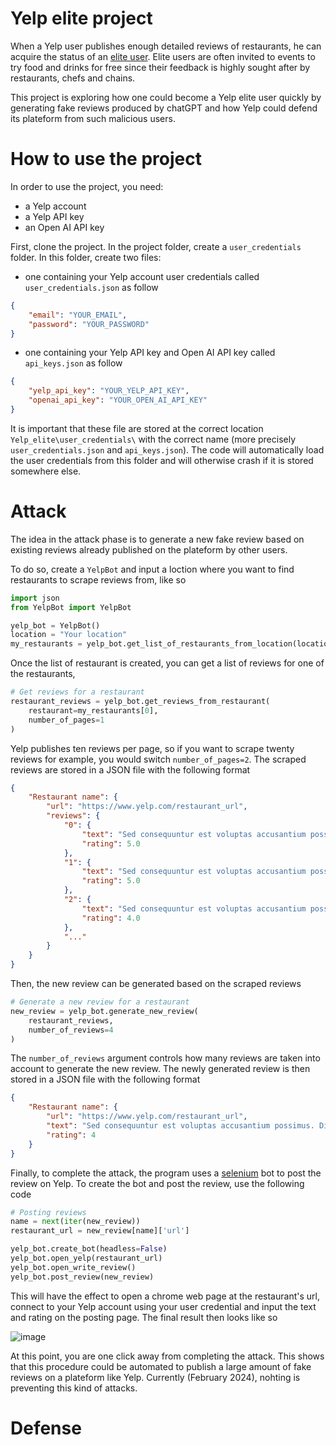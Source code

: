 # Yelp elite project

When a Yelp user publishes enough detailed reviews of restaurants, he can acquire the status of an [elite user](https://www.yelp.com/elite/lawest). Elite users are often invited to events to try food and drinks for free since their feedback is highly sought after by restaurants, chefs and chains.

This project is exploring how one could become a Yelp elite user quickly by generating fake reviews produced by chatGPT and how Yelp could defend its plateform from such malicious users.

# How to use the project

In order to use the project, you need:
- a Yelp account
- a Yelp API key
- an Open AI API key

First, clone the project. In the project folder, create a `user_credentials` folder. In this folder, create two files:
- one containing your Yelp account user credentials called `user_credentials.json` as follow
```JSON
{
    "email": "YOUR_EMAIL",
    "password": "YOUR_PASSWORD"
}
```
- one containing your Yelp API key and Open AI API key called `api_keys.json` as follow
```JSON
{
    "yelp_api_key": "YOUR_YELP_API_KEY",
    "openai_api_key": "YOUR_OPEN_AI_API_KEY"
}
```
It is important that these file are stored at the correct location `Yelp_elite\user_credentials\` with the correct name (more precisely `user_credentials.json` and `api_keys.json`). The code will automatically load the user credentials from this folder and will otherwise crash if it is stored somewhere else.

# Attack

The idea in the attack phase is to generate a new fake review based on existing reviews already published on the plateform by other users.

To do so, create a `YelpBot` and input a loction where you want to find restaurants to scrape reviews from, like so

```python
import json
from YelpBot import YelpBot

yelp_bot = YelpBot()
location = "Your location"
my_restaurants = yelp_bot.get_list_of_restaurants_from_location(location)
```

Once the list of restaurant is created, you can get a list of reviews for one of the restaurants, 

```python
# Get reviews for a restaurant
restaurant_reviews = yelp_bot.get_reviews_from_restaurant(
    restaurant=my_restaurants[0],
    number_of_pages=1
)
```

Yelp publishes ten reviews per page, so if you want to scrape twenty reviews for example, you would switch `number_of_pages=2`. The scraped reviews are stored in a JSON file with the following format

```JSON
{
    "Restaurant name": {
        "url": "https://www.yelp.com/restaurant_url",
        "reviews": {
            "0": {
                "text": "Sed consequuntur est voluptas accusantium possimus. Distinctio aperiam tempore et est excepturi exercitationem saepe. Deserunt veniam aliquid nemo nisi voluptas cumque ipsam vel. Aut occaecati quo labore. Repellat qui odio nam minus qui voluptatibus itaque.",
                "rating": 5.0
            },
            "1": {
                "text": "Sed consequuntur est voluptas accusantium possimus. Distinctio aperiam tempore et est excepturi exercitationem saepe. Deserunt veniam aliquid nemo nisi voluptas cumque ipsam vel. Aut occaecati quo labore. Repellat qui odio nam minus qui voluptatibus itaque.",
                "rating": 5.0
            },
            "2": {
                "text": "Sed consequuntur est voluptas accusantium possimus. Distinctio aperiam tempore et est excepturi exercitationem saepe. Deserunt veniam aliquid nemo nisi voluptas cumque ipsam vel. Aut occaecati quo labore. Repellat qui odio nam minus qui voluptatibus itaque.",
                "rating": 4.0
            },
            "..."
        }
    }
}
```

Then, the new review can be generated based on the scraped reviews

```python
# Generate a new review for a restaurant
new_review = yelp_bot.generate_new_review(
    restaurant_reviews,
    number_of_reviews=4
)
```

The `number_of_reviews` argument controls how many reviews are taken into account to generate the new review. The newly generated review is then stored in a JSON file with the following format

```JSON
{
    "Restaurant name": {
        "url": "https://www.yelp.com/restaurant_url",
        "text": "Sed consequuntur est voluptas accusantium possimus. Distinctio aperiam tempore et est excepturi exercitationem saepe. Deserunt veniam aliquid nemo nisi voluptas cumque ipsam vel. Aut occaecati quo labore. Repellat qui odio nam minus qui voluptatibus itaque.",
        "rating": 4
    }
}
```

Finally, to complete the attack, the program uses a [selenium](https://www.selenium.dev/) bot to post the review on Yelp. To create the bot and post the review, use the following code 

```python
# Posting reviews
name = next(iter(new_review))
restaurant_url = new_review[name]['url']

yelp_bot.create_bot(headless=False)
yelp_bot.open_yelp(restaurant_url)
yelp_bot.open_write_review()
yelp_bot.post_review(new_review)
```

This will have the effect to open a chrome web page at the restaurant's url, connect to your Yelp account using your user credential and input the text and rating on the posting page. The final result then looks like so 

![image](https://github.com/chagab/Yelp_elite/assets/28218716/22d9e258-cd9a-4280-8310-bfa708848f84)

At this point, you are one click away from completing the attack. This shows that this procedure could be automated to publish a large amount of fake reviews on a plateform like Yelp. Currently (February 2024), nohting is preventing this kind of attacks.

# Defense 




